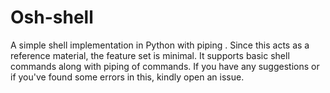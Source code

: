 # Osh-shell
A simple shell implementation in Python with piping . Since this acts as a reference material, the feature set is minimal. It supports basic shell commands along with piping of commands. If you have any suggestions or if you've found some errors in this, kindly open an issue.
